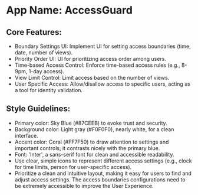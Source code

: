 # **App Name**: AccessGuard

## Core Features:

- Boundary Settings UI: Implement UI for setting access boundaries (time, date, number of views).
- Priority Order UI: UI for prioritizing access order among users.
- Time-based Access Control: Enforce time-based access rules (e.g., 8-9pm, 1-day access).
- View Limit Control: Limit access based on the number of views.
- User Specific Access: Allow/disallow access to specific users, acting as a tool for identity validation.

## Style Guidelines:

- Primary color: Sky Blue (#87CEEB) to evoke trust and security.
- Background color: Light gray (#F0F0F0), nearly white, for a clean interface.
- Accent color: Coral (#FF7F50) to draw attention to settings and important controls; it contrasts nicely with the primary blue.
- Font: 'Inter', a sans-serif font for clean and accessible readability.
- Use clear, simple icons to represent different access settings (e.g., clock for time limits, person for user-specific access).
- Prioritize a clean and intuitive layout, making it easy for users to find and adjust access settings. The access boundaries configurations need to be extremely accessible to improve the User Experience. 
